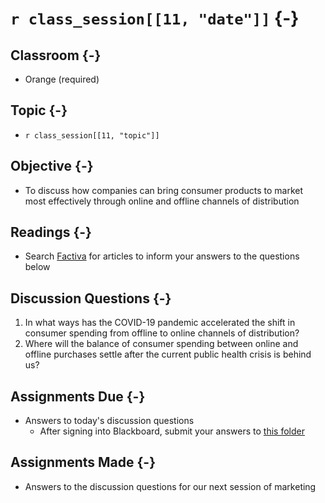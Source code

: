 # `r class_session[[11, "date"]]` {-}

## Classroom {-}

- Orange (required)

## Topic {-}

- `r class_session[[11, "topic"]]`

## Objective {-}

- To discuss how companies can bring consumer products to market most
effectively through online and offline channels of distribution

## Readings {-}

- Search [Factiva][] for articles to inform your answers to the questions below

## Discussion Questions {-}

1. In what ways has the COVID-19 pandemic accelerated the shift in consumer
spending from offline to online channels of distribution?  
2. Where will the balance of consumer spending between online and offline
purchases settle after the current public health crisis is behind us?

## Assignments Due {-}

- Answers to today's discussion questions  
    - After signing into Blackboard, submit your answers to [this
    folder][discussion-questions-submission-11]

## Assignments Made {-}

- Answers to the discussion questions for our next session of marketing

[discussion-questions-submission-11]: https://blackboard.comm.virginia.edu/webapps/assignment/uploadAssignment?course_id=_3248_1&content_id=_171763_1
[factiva]: http://proxy01.its.virginia.edu/login?url=https://global.factiva.com/en/sess/login.asp?xsid=S003cbsYXmnNdmnNTamN9apN96s5DByWa3w3DB94cj0WErBQUFBQUFBQUFBQUFBQUFBQUFBQUFBQUFBQUFBQUFBQUEA
